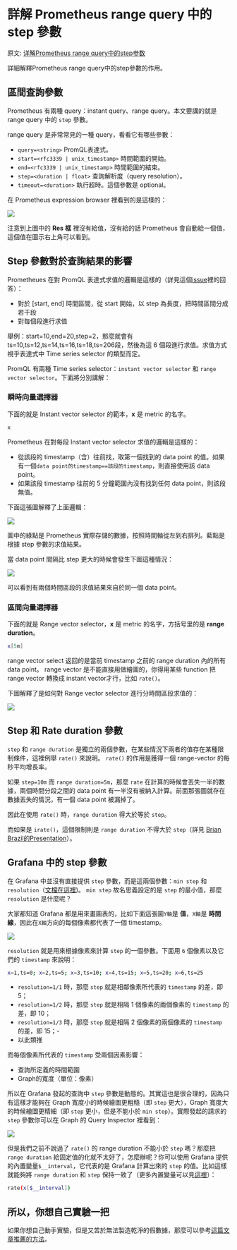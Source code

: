 # 詳解 Prometheus range query 中的 step 參數

原文: [详解Prometheus range query中的step参数](https://chanjarster.github.io/post/p8s-step-param/)

詳細解釋Prometheus range query中的step參數的作用。

## 區間查詢參數

Prometheus 有兩種 query：instant query、range query。本文要講的就是 range query 中的 `step` 參數。

range query 是非常常見的一種 query，看看它有哪些參數：

- `query=<string>` PromQL表達式。
- `start=<rfc3339 | unix_timestamp>` 時間範圍的開始。
- `end=<rfc3339 | unix_timestamp>` 時間範圍的結束。
- `step=<duration | float>` 查詢解析度（query resolution）。
- `timeout=<duration>` 執行超時。這個參數是 optional。

在 Prometheus expression browser 裡看到的是這樣的：

![](./assets/expression-browser-overview.png)

注意到上圖中的 **Res 框** 裡沒有給值，沒有給的話 Prometheus 會自動給一個值，這個值在圖示右上角可以看到。

## Step 參數對於查詢結果的影響

Prometheues 在對 PromQL 表達式求值的邏輯是這樣的（詳見這個[issue](https://github.com/prometheus/docs/issues/699#issuecomment-449703646)裡的回答）：

- 對於 [start, end] 時間區間，從 start 開始，以 step 為長度，把時間區間分成若干段
- 對每個段進行求值

舉例：start=10,end=20,step=2，那麼就會有ts=10,ts=12,ts=14,ts=16,ts=18,ts=206段，然後為這 6 個段進行求值。求值方式視乎表達式中 Time series selector 的類型而定。

PromQL 有兩種 Time series selector：`instant vector selector` 和 `range vector selector`。下面將分別講解：

### 瞬時向量選擇器

下面的就是 Instant vector selector 的範本，**x** 是 metric 的名字。

```bash
x
```

Prometheus 在對每段 Instant vector selector 求值的邏輯是這樣的：

- 從該段的 timestamp（含）往前找，取第一個找到的 data point 的值。如果有一個`data point的timestamp==該段的timestamp`，則直接使用該 data point。
- 如果該段 timestamp 往前的 5 分鐘範圍內沒有找到任何 data point，則該段無值。

下面這張圖解釋了上面邏輯：

![](./assets/instant-vector-selector-1.png)

圖中的綠點是 Prometheus 實際存儲的數據，按照時間軸從左到右排列。藍點是根據 step 參數的求值結果。

當 data point 間隔比 step 更大的時候會發生下圖這種情況：

![](./assets/instant-vector-selector-2.png)

可以看到有兩個時間區段的求值結果來自於同一個 data point。

### 區間向量選擇器

下面的就是 Range vector selector，**x** 是 metric 的名字，方括号里的是 **range duration**。

```bash
x[5m]
```

range vector select 返回的是當前 timestamp 之前的 range duration 內的所有 data point。 range vector 是不能直接用做繪圖的，你得用某些 function 把 range vector 轉換成 instant vector才行，比如 `rate()`。

下圖解釋了是如何對 Range vector selector 進行分時間區段求值的：

![](./assets/range-vector-selector.png)

## Step 和 Rate duration 參數

`step` 和 `range duration` 是獨立的兩個參數，在某些情況下兩者的值存在某種限制條件，這裡例舉 `rate()` 來說明。 `rate()` 的作用是獲得一個 range-vector 的每秒平均增長率。

如果 `step=10m` 而 `range duration=5m`，那麼 `rate` 在計算的時候會丟失一半的數據，兩個時間分段之間的 data point 有一半沒有被納入計算。前面那張圖就存在數據丟失的情況，有一個 data point 被漏掉了。

因此在使用 `rate()` 時，`range duration` 得大於等於 `step`。

而如果是 `irate()`，這個限制則是 `range duration` 不得大於 `step`（詳見 [Brian Brazil的Presentation](https://www.youtube.com/watch?v=67Ulrq6DxwA&feature=youtu.be&t=1826)）。

## Grafana 中的 step 參數

在 Grafana 中並沒有直接提供 `step` 參數，而是這兩個參數：`min step` 和 `resolution`（[文檔在這裡](http://docs.grafana.org/features/datasources/prometheus/#query-editor))。 `min step` 故名思義設定的是 `step` 的最小值，那麼 `resolution` 是什麼呢？

大家都知道 Grafana 都是用來畫圖表的，比如下面這張圖`Y軸`是 **值**，`X軸`是 **時間線**，因此在`X軸`方向的每個像素都代表了一個 timestamp。

![](./assets/grafana-graph.png)

`resolution` 就是用來根據像素來計算 `step` 的一個參數。下面用 `6` 個像素以及它們的 `timestamp` 來說明：

```bash
x=1,ts=0; x=2,ts=5; x=3,ts=10; x=4,ts=15; x=5,ts=20; x=6,ts=25
```

- `resolution=1/1` 時，那麼 `step` 就是相鄰像素所代表的 `timestamp` 的差，即 5；
- `resolution=1/2` 時，那麼 `step` 就是相隔 1 個像素的兩個像素的 `timestamp` 的差，即 10；
- `resolution=1/3` 時，那麼 `step` 就是相隔 2 個像素的兩個像素的 `timestamp` 的差，即 15；-
- 以此類推

而每個像素所代表的 `timestamp` 受兩個因素影響：

- 查詢所定義的時間範圍
- Graph的寬度（單位：像素）

所以在 Grafana 發起的查詢中 `step` 參數是動態的。其實這也是很合理的，因為只有這樣才能夠在 Graph 寬度小的時候繪圖更粗糙（即 `step` 更大），Graph 寬度大的時候繪圖更精細（即 `step` 更小，但是不能小於 `min step`）。實際發起的請求的 `step` 參數你可以在 Graph 的 Query Inspector 裡看到：

![](./assets/grafana-query-inspector.png)

但是我們之前不說過了 `rate()` 的 range duration 不能小於 `step` 嗎？那麼把 `range duration` 給固定值的化就不太好了，怎麼辦呢？你可以使用 Grafana 提供的內置變量`$__interval`，它代表的是 Grafana 計算出來的 `step` 的值。比如這樣就能夠將 `range duration` 和 `step` 保持一致了（更多內置變量可以見[這裡](http://docs.grafana.org/features/datasources/prometheus/#using-interval-and-range-variables)）：

```bash
rate(x[$__interval])
```

## 所以，你想自己實驗一把

如果你想自己動手實驗，但是又苦於無法製造乾淨的假數據，那麼可以參考[這篇文章推薦的方法](https://chanjarster.github.io/post/p8s-mock-data)。